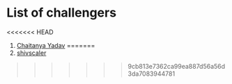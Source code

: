 # List of challengers

<<<<<<< HEAD
1. [Chaitanya Yadav](https://github.com/cy2000yadav)
=======
2. [shivscaler](http://github.com/shivscaler)
>>>>>>> 9cb813e7362ca99ea887d56a56d3da7083944781
